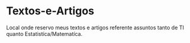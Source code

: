 # Textos-e-Artigos
Local onde reservo meus textos e artigos referente assuntos tanto de TI quanto Estatistíca/Matematíca.
